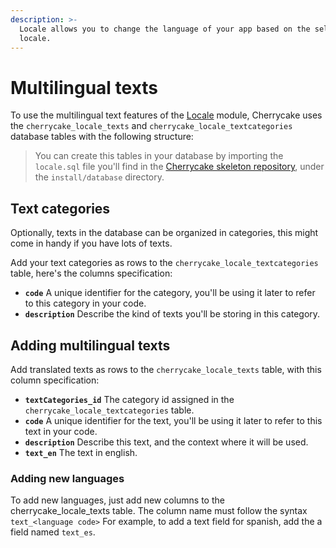 ```yaml
---
description: >-
  Locale allows you to change the language of your app based on the selected
  locale.
---
```


# Multilingual texts

To use the multilingual text features of the [Locale](../../reference/core-modules/locale/) module, Cherrycake uses the `cherrycake_locale_texts` and `cherrycake_locale_textcategories` database tables with the following structure:

> You can create this tables in your database by importing the `locale.sql` file you'll find in the [Cherrycake skeleton repository](https://github.com/tin-cat/cherrycake-skeleton), under the `install/database` directory.

## Text categories

Optionally, texts in the database can be organized in categories, this might come in handy if you have lots of texts.

Add your text categories as rows to the `cherrycake_locale_textcategories` table, here's the columns specification:

* **`code`** A unique identifier for the category, you'll be using it later to refer to this category in your code.
* **`description`** Describe the kind of texts you'll be storing in this category.

## Adding multilingual texts

Add translated texts as rows to the `cherrycake_locale_texts` table, with this column specification:

* **`textCategories_id`** The category id assigned in the `cherrycake_locale_textcategories` table.
* **`code`** A unique identifier for the text, you'll be using it later to refer to this text in your code.
* **`description`** Describe this text, and the context where it will be used.
* **`text_en`** The text in english.

### Adding new languages

To add new languages, just add new columns to the cherrycake\_locale\_texts table. The column name must follow the syntax  `text_<language code>` For example, to add a text field for spanish, add the a field named `text_es`.



